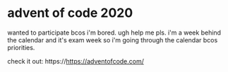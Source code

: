# advent of code 2020
wanted to participate bcos i'm bored. ugh help me pls.
i'm a week behind the calendar and it's exam week so i'm going through the calendar bcos priorities.

check it out: https://https://adventofcode.com/
